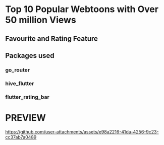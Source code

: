 # Top 10 Popular Webtoons with Over 50 million Views

## Favourite and Rating Feature
## Packages used
### go_router
### hive_flutter
### flutter_rating_bar

# PREVIEW



https://github.com/user-attachments/assets/e98a2216-41da-4256-9c23-cc37ab7a0489


